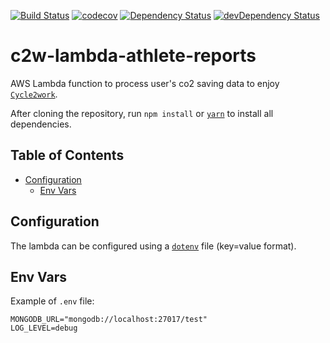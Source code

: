 [![Build Status](https://travis-ci.org/cycle2work/c2w-lambda-athlete-reports.svg?branch=master)](https://travis-ci.org/cycle2work/c2w-lambda-athlete-reports)
[![codecov](https://codecov.io/gh/cycle2work/c2w-lambda-athlete-reports/branch/master/graph/badge.svg)](https://codecov.io/gh/cycle2work/c2w-lambda-athlete-reports)
[![Dependency Status](https://david-dm.org/cycle2work/c2w-lambda-athlete-reports.svg)](https://david-dm.org/cycle2work/c2w-lambda-athlete-reports)
[![devDependency Status](https://david-dm.org/cycle2work/c2w-lambda-athlete-reports/dev-status.svg)](https://david-dm.org/cycle2work/c2w-lambda-athlete-reports#info=devDependencies)

# c2w-lambda-athlete-reports

AWS Lambda function to process user's co2 saving data to enjoy [`Cycle2work`](https://cycle2work.io).

After cloning the repository, run `npm install` or [`yarn`](https://yarnpkg.com) to install all dependencies.

## Table of Contents

- [Configuration](#folder-structure)
  - [Env Vars](#env-vars)

## Configuration

The lambda can be configured using a [`dotenv`](https://github.com/motdotla/dotenv) file (key=value format).

## Env Vars

Example of `.env` file:

```
MONGODB_URL="mongodb://localhost:27017/test"
LOG_LEVEL=debug
```
